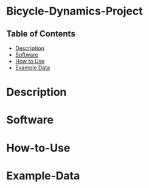 # Bicycle-Dynamics-Project

## Table of Contents

- [Description](#Description)
- [Software](#Software)
- [How to Use](#How-to-Use)
- [Example Data](#Example-Data)

# Description

# Software

# How-to-Use

# Example-Data

